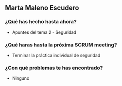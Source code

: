 ## Marta Maleno Escudero
### ¿Qué has hecho hasta ahora?
- Apuntes del tema 2 - Seguridad
### ¿Qué haras hasta la próxima SCRUM meeting?
- Terminar la práctica individual de seguridad
### ¿Con qué problemas te has encontrado?
- Ninguno
